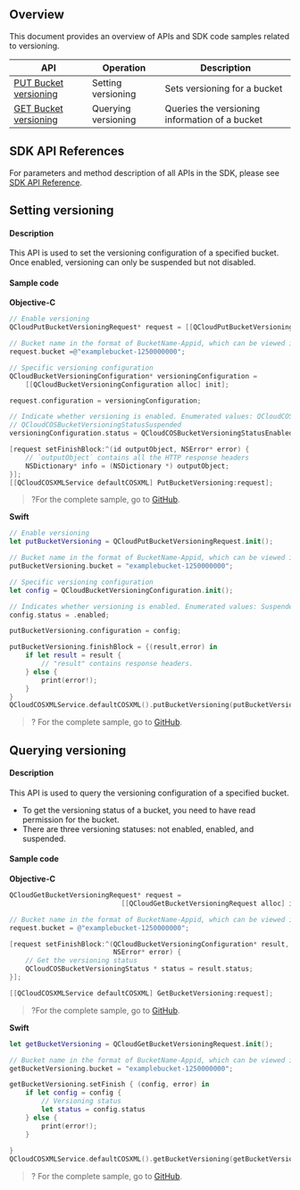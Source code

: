 ## Overview

This document provides an overview of APIs and SDK code samples related to versioning.

| API | Operation | Description |
| ------------------------------------------------------------ | ------------ | ------------------------ |
| [PUT Bucket versioning](https://intl.cloud.tencent.com/document/product/436/19889) | Setting versioning | Sets versioning for a bucket |
| [GET Bucket versioning](https://intl.cloud.tencent.com/document/product/436/19888) | Querying versioning | Queries the versioning information of a bucket |

## SDK API References

For parameters and method description of all APIs in the SDK, please see [SDK API Reference](https://cos-ios-sdk-doc-1253960454.file.myqcloud.com/).

## Setting versioning

#### Description

This API is used to set the versioning configuration of a specified bucket. Once enabled, versioning can only be suspended but not disabled.

#### Sample code
**Objective-C**

[//]: # ".cssg-snippet-put-bucket-versioning"
```objective-c
// Enable versioning
QCloudPutBucketVersioningRequest* request = [[QCloudPutBucketVersioningRequest alloc] init];

// Bucket name in the format of BucketName-Appid, which can be viewed in the COS console at https://console.cloud.tencent.com/cos5/bucket
request.bucket =@"examplebucket-1250000000";

// Specific versioning configuration
QCloudBucketVersioningConfiguration* versioningConfiguration =
    [[QCloudBucketVersioningConfiguration alloc] init];

request.configuration = versioningConfiguration;

// Indicate whether versioning is enabled. Enumerated values: QCloudCOSBucketVersioningStatusEnabled,
// QCloudCOSBucketVersioningStatusSuspended
versioningConfiguration.status = QCloudCOSBucketVersioningStatusEnabled;

[request setFinishBlock:^(id outputObject, NSError* error) {
    // `outputObject` contains all the HTTP response headers
    NSDictionary* info = (NSDictionary *) outputObject;
}];
[[QCloudCOSXMLService defaultCOSXML] PutBucketVersioning:request];
```

>?For the complete sample, go to [GitHub](https://github.com/tencentyun/cos-snippets/tree/master/iOS/Objc/Examples/cases/BucketVersioning.m).

**Swift**

[//]: # ".cssg-snippet-put-bucket-versioning"
```swift
// Enable versioning
let putBucketVersioning = QCloudPutBucketVersioningRequest.init();

// Bucket name in the format of BucketName-Appid, which can be viewed in the COS console at https://console.cloud.tencent.com/cos5/bucket
putBucketVersioning.bucket = "examplebucket-1250000000";

// Specific versioning configuration
let config = QCloudBucketVersioningConfiguration.init();

// Indicates whether versioning is enabled. Enumerated values: Suspended, Enabled
config.status = .enabled;

putBucketVersioning.configuration = config;

putBucketVersioning.finishBlock = {(result,error) in
    if let result = result {
        // "result" contains response headers.
    } else {
        print(error!);
    }
}
QCloudCOSXMLService.defaultCOSXML().putBucketVersioning(putBucketVersioning);
```

>? For the complete sample, go to [GitHub](https://github.com/tencentyun/cos-snippets/tree/master/iOS/Swift/Examples/cases/BucketVersioning.swift).

## Querying versioning

#### Description

This API is used to query the versioning configuration of a specified bucket.

- To get the versioning status of a bucket, you need to have read permission for the bucket.
- There are three versioning statuses: not enabled, enabled, and suspended.

#### Sample code
**Objective-C**

[//]: # ".cssg-snippet-get-bucket-versioning"
```objective-c
QCloudGetBucketVersioningRequest* request =
                            [[QCloudGetBucketVersioningRequest alloc] init];

// Bucket name in the format of BucketName-Appid, which can be viewed in the COS console at https://console.cloud.tencent.com/cos5/bucket
request.bucket = @"examplebucket-1250000000";

[request setFinishBlock:^(QCloudBucketVersioningConfiguration* result,
                          NSError* error) {
    // Get the versioning status
    QCloudCOSBucketVersioningStatus * status = result.status;
}];

[[QCloudCOSXMLService defaultCOSXML] GetBucketVersioning:request];
```

>?For the complete sample, go to [GitHub](https://github.com/tencentyun/cos-snippets/tree/master/iOS/Objc/Examples/cases/BucketVersioning.m).

**Swift**

[//]: # ".cssg-snippet-get-bucket-versioning"
```swift
let getBucketVersioning = QCloudGetBucketVersioningRequest.init();

// Bucket name in the format of BucketName-Appid, which can be viewed in the COS console at https://console.cloud.tencent.com/cos5/bucket
getBucketVersioning.bucket = "examplebucket-1250000000";

getBucketVersioning.setFinish { (config, error) in
    if let config = config {
        // Versioning status
        let status = config.status
    } else {
        print(error!);
    }
       
}
QCloudCOSXMLService.defaultCOSXML().getBucketVersioning(getBucketVersioning);
```

>? For the complete sample, go to [GitHub](https://github.com/tencentyun/cos-snippets/tree/master/iOS/Swift/Examples/cases/BucketVersioning.swift).

